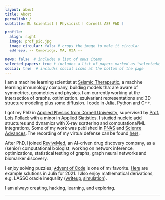 ```yaml
---
layout: about
title: About
permalink: /
subtitle: ML Scientist | Physicist | Cornell AEP PhD |

profile:
  align: right
  image: prof_pic.jpg
  image_circular: false # crops the image to make it circular
  address: -- Cambridge, MA, USA --

news: false  # includes a list of news items
selected_papers: true # includes a list of papers marked as "selected={true}"
social: true  # includes social icons at the bottom of the page
---
```


I am a machine learning scientist at [Seismic Therapeutic](https://seismictx.com/), a machine learning immunology company, building models that are aware of symmetries, geometries and physics. I am currently working at the intersection of graphs, optimization, equivariant representations and 3D structure modeling plus some diffusion. I code in [Julia](https://julialang.org/), Python and C++. 


I got my PhD in [Applied Physics from Cornell University](https://www.aep.cornell.edu/aep), supervised by [Prof. Lois Pollack](https://pollack.research.engineering.cornell.edu/) with a minor in Applied Statistics. I studied nucleic acid structures and dynamics with X-ray scattering and computational/ML integrations. Some of my work was published in [PNAS](https://doi.org/10.1073/pnas.2026656118) and [Science Advances](https://doi.org/10.1126/sciadv.abf6106). The recording of my virtual defense can be found [here](https://www.youtube.com/watch?v=uaiaH-bjD10).


After PhD, I joined [ReviveMed](https://www.revivemed.io/), an AI-driven drug discovery company, as a (senior) computational biologist, working on network inference, optimizations, statistical testing of graphs, graph neural networks and biomarker discovery. 


I enjoy solving puzzles; [Advent of Code](https://adventofcode.com/) is one of my favorite. [Here](https://github.com/jipq6175/advent_of_code_2021) are example solutions in Julia for 2021. I also enjoy mathematical derivations, e.g. LASSO oracle inequality ([writeup](https://github.com/jipq6175/MATH7740/blob/master/SL-yc2253.pdf), [simulation](https://github.com/jipq6175/MATH7740/blob/master/simulation.jl)).


I am always creating, hacking, learning, and exploring.


---
